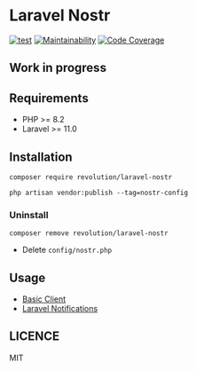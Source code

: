 Laravel Nostr
====
[![test](https://github.com/kawax/laravel-nostr/actions/workflows/test.yml/badge.svg)](https://github.com/invokable/laravel-nostr/actions/workflows/test.yml)
[![Maintainability](https://qlty.sh/badges/1b16feb1-672b-4289-8011-3d0c007381b9/maintainability.svg)](https://qlty.sh/gh/invokable/projects/laravel-nostr)
[![Code Coverage](https://qlty.sh/badges/1b16feb1-672b-4289-8011-3d0c007381b9/test_coverage.svg)](https://qlty.sh/gh/invokable/projects/laravel-nostr)

## Work in progress

## Requirements
- PHP >= 8.2
- Laravel >= 11.0

## Installation

```shell
composer require revolution/laravel-nostr

php artisan vendor:publish --tag=nostr-config
```

### Uninstall
```shell
composer remove revolution/laravel-nostr
```

- Delete `config/nostr.php`

## Usage
- [Basic Client](./docs/basic-client.md)
- [Laravel Notifications](./docs/notification.md)

## LICENCE
MIT
